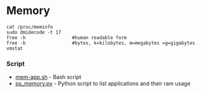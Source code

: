 # Memory

````
cat /proc/meminfo
sudo dmidecode -t 17
free -h                 #human readable form
free -b                 #bytes, k=kilobytes, m=megabytes =g=gigabytes
vmstat
````

### Script
- [mem-app.sh](https://github.com/Am0rphous/Bash/blob/master/Memory/mem-app.sh) - Bash script
- [ps_memory.py](https://github.com/Am0rphous/Python/blob/main/Memory/ps_mem.py) - Python script to list applications and their ram usage
